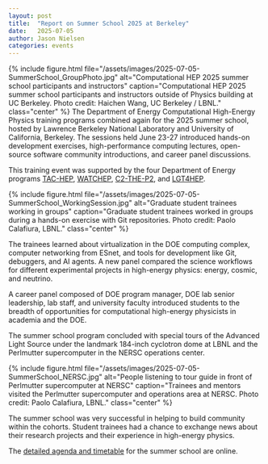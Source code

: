 ```yaml
---
layout: post
title:  "Report on Summer School 2025 at Berkeley"
date:   2025-07-05
author: Jason Nielsen
categories: events
---
```


{% include figure.html
    file="/assets/images/2025-07-05-SummerSchool_GroupPhoto.jpg"
    alt="Computational HEP 2025 summer school participants and instructors"
    caption="Computational HEP 2025 summer school participants and instructors outside of Physics building at UC Berkeley. Photo credit: Haichen Wang, UC Berkeley / LBNL."
    class="center"
%}
The Department of Energy Computational High-Energy Physics training programs combined again for the 2025 summer school, hosted by Lawrence Berkeley National Laboratory and University of California, Berkeley.
The sessions held June 23-27 introduced hands-on development exercises, high-performance computing lectures, open-source software community introductions, and career panel discussions.

This training event was supported by the four Department of Energy programs [TAC-HEP](https://tac-hep.org/), [WATCHEP](https://watchep.org/),  [C2-THE-P2](https://www.niu.edu/clas/physics/academics/graduate/traineeship.shtml), and [LGT4HEP](https://lgt4hep.github.io/).

{% include figure.html
    file="/assets/images/2025-07-05-SummerSchool_WorkingSession.jpg"
    alt="Graduate student trainees working in groups"
    caption="Graduate student trainees worked in groups during a hands-on exercise with Git repositories. Photo credit: Paolo Calafiura, LBNL."
    class="center"
%}

The trainees learned about virtualization in the DOE computing complex, computer networking from ESnet, and tools for development like Git, debuggers, and AI agents.
A new panel compared the science workflows for different experimental projects in high-energy physics: energy, cosmic, and neutrino.

A career panel composed of DOE program manager, DOE lab senior leadership, lab staff, and university faculty introduced students to the breadth of opportunities for computational high-energy physicists in academia and the DOE.

The summer school program concluded with special tours of the Advanced Light Source under the landmark 184-inch cyclotron dome at LBNL and the Perlmutter supercomputer in the NERSC operations center.

{% include figure.html
    file="/assets/images/2025-07-05-SummerSchool_NERSC.jpg"
    alt="People listening to tour guide in front of Perlmutter supercomputer at NERSC"
    caption="Trainees and mentors visited the Perlmutter supercomputer and operations area at NERSC. Photo credit: Paolo Calafiura, LBNL."
    class="center"
%}

The summer school was very successful in helping to build community within the cohorts. Student trainees had a chance to exchange news about their research projects and their experience in high-energy physics.

The [detailed agenda and timetable](https://indico.cern.ch/event/1531818/) for the summer school are online.
